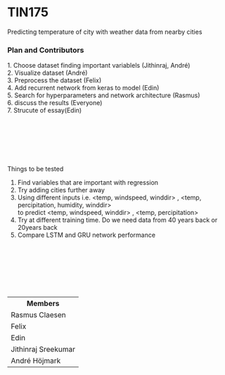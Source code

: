 # TIN175
Predicting temperature of city with weather data from nearby cities



<H3> Plan and Contributors</H3>
1. Choose dataset finding important variablels (Jithinraj, André)<br>
2. Visualize dataset (André)<br>
3. Preprocess the dataset (Felix) <br>
4. Add recurrent network from keras to model (Edin) <br>
5. Search for hyperparameters and network architecture (Rasmus)<br>
6. discuss the results (Everyone) <br>
7. Strucute of essay(Edin)

<br><br><br><br><br><br>
Things to be tested <br>
1. Find variables that are important with regression<br>
2. Try adding cities further away<br>
3. Using different inputs i.e. <temp, windspeed, winddir> , <temp, percipitation, humidity, winddir> <br> to predict <temp, windspeed, winddir> , <temp, percipitation><br>
4. Try at different training time. Do we need data from 40 years back or 20years back<br>
5. Compare LSTM and GRU network performance<br>



<br><br><br><br><br><br>


<table class="tg">
  <tr>
    <th class="tg-0lax"><span style="font-weight:bold">Members</span></th>
  </tr>
  <tr>
    <td class="tg-0lax">Rasmus Claesen</td>
  </tr>
  <tr>
    <td class="tg-0lax">Felix</td>
  </tr>
  <tr>
    <td class="tg-0lax">Edin</td>
  </tr>
  <tr>
    <td class="tg-0lax">Jithinraj Sreekumar</td>
  </tr>
  <tr>
    <td class="tg-0lax">André Höjmark</td>
  </tr>
</table>
